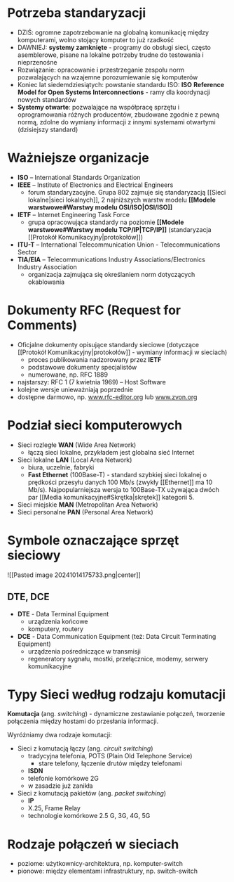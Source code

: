 
# Potrzeba standaryzacji

- DZIŚ: ogromne zapotrzebowanie na globalną komunikację między komputerami, wolno stojący komputer to już rzadkość
- DAWNIEJ: **systemy zamknięte** - programy do obsługi sieci, często asemblerowe, pisane na lokalne potrzeby trudne do testowania i nieprzenośne
- Rozwiązanie: opracowanie i przestrzeganie zespołu norm pozwalających na wzajemne porozumiewanie się komputerów
- Koniec lat siedemdziesiątych: powstanie standardu ISO: **ISO** **Reference Model for Open Systems Interconnections** - ramy dla koordynacji nowych standardów
- **Systemy otwarte**: pozwalające na współpracę sprzętu i oprogramowania różnych producentów, zbudowane zgodnie z pewną normą, zdolne do wymiany informacji z innymi systemami otwartymi (dzisiejszy standard)

# Ważniejsze organizacje

- **ISO** – International Standards Organization
- **IEEE** – Institute of Electronics and Electrical Engineers
	- forum standaryzacyjne. Grupa 802 zajmuje się standaryzacją [[Sieci lokalne|sieci lokalnych]], 2 najniższych warstw modelu **[[Modele warstwowe#Warstwy modelu OSI/ISO|OSI/ISO]]**
- **IETF** – Internet Engineering Task Force
	- grupa opracowująca standardy na poziomie **[[Modele warstwowe#Warstwy modelu TCP/IP|TCP/IP]]** (standaryzacja [[Protokół Komunikacyjny|protokołów]])
- **ITU-T** – International Telecommunication Union - Telecommunications Sector
- **TIA/EIA** – Telecommunications Industry Associations/Electronics Industry Association
	- organizacja zajmująca się określaniem norm dotyczących okablowania


# Dokumenty RFC (Request for Comments)

- Oficjalne dokumenty opisujące standardy sieciowe (dotyczące [[Protokół Komunikacyjny|protokołów]] - wymiany informacji w sieciach)
	 - proces publikowania nadzorowany przez **IETF**
	 - podstawowe dokumenty specjalistów
	 - numerowane, np. RFC 1889
- najstarszy: RFC 1 (7 kwietnia 1969) – Host Software
- kolejne wersje unieważniają poprzednie
- dostępne darmowo, np. www.rfc-editor.org lub www.zvon.org


# Podział sieci komputerowych

- Sieci rozległe **WAN** (Wide Area Network)
	- łączą sieci lokalne, przykładem jest globalna sieć Internet
- Sieci lokalne **LAN** (Local Area Network)
	- biura, uczelnie, fabryki
	- **Fast Ethernet** (100Base-T) - standard szybkiej sieci lokalnej o prędkości przesyłu danych 100 Mb/s (zwykły [[Ethernet]] ma 10 Mb/s). Najpopularniejsza wersja to 100Base-TX używająca dwóch par [[Media komunikacyjne#Skrętka|skrętek]] kategorii 5.
- Sieci miejskie **MAN** (Metropolitan Area Network)
- Sieci personalne **PAN** (Personal Area Network)

# Symbole oznaczające sprzęt sieciowy

![[Pasted image 20241014175733.png|center]]

## DTE, DCE

- **DTE** - Data Terminal Equipment
	- urządzenia końcowe
	- komputery, routery
- **DCE** - Data Communication Equipment (też: Data Circuit Terminating Equipment)
	- urządzenia pośredniczące w transmisji
	- regeneratory sygnału, mostki, przełącznice, modemy, serwery komunikacyjne

# Typy Sieci według rodzaju komutacji

**Komutacja** (ang. *switching*) - dynamiczne zestawianie połączeń, tworzenie połączenia między hostami do przesłania informacji.

Wyróżniamy dwa rodzaje komutacji:
- Sieci z komutacją łączy (ang. *circuit switching*)
	- tradycyjna telefonia, POTS (Plain Old Telephone Service)
		- stare telefony, łączenie drutów między telefonami
	- **ISDN**
	- telefonie komórkowe 2G
	- w zasadzie już zanikła
- Sieci z komutacją pakietów (ang. *packet switching*)
	- **IP**
	- X.25, Frame Relay
	- technologie komórkowe 2.5 G, 3G, 4G, 5G

# Rodzaje połączeń w sieciach

- poziome: użytkownicy-architektura, np. komputer-switch
- pionowe: między elementami infrastruktury, np. switch-switch